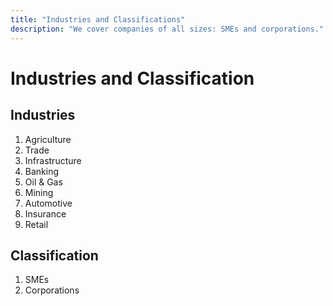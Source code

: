 ```yaml
---
title: "Industries and Classifications"
description: "We cover companies of all sizes: SMEs and corporations."
---
```

# Industries and Classification

## Industries

1. Agriculture
2. Trade
3. Infrastructure
4. Banking
5. Oil & Gas
6. Mining
7. Automotive
8. Insurance
9. Retail

## Classification

1. SMEs
2. Corporations